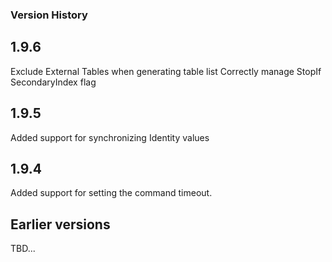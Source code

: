 ### Version History 

## 1.9.6

Exclude External Tables when generating table list
Correctly manage StopIf SecondaryIndex flag

## 1.9.5

Added support for synchronizing Identity values

## 1.9.4

Added support for setting the command timeout.

## Earlier versions

TBD...